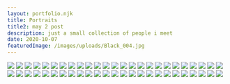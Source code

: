 ```yaml
---
layout: portfolio.njk
title: Portraits
title2: may 2 post
description: just a small collection of people i meet
date: 2020-10-07
featuredImage: /images/uploads/Black_004.jpg
---
```


![](../../assets/images/photography/portrait/Portrait_001.jpg)
![](../../assets/images/photography/portrait/Portrait_002.jpg)
![](../../assets/images/photography/portrait/Portrait_003.jpg)
![](../../assets/images/photography/portrait/Portrait_004.jpg)
![](../../assets/images/photography/portrait/Portrait_005.jpg)
![](../../assets/images/photography/portrait/Portrait_006.jpg)
![](../../assets/images/photography/portrait/Portrait_007.jpg)
![](../../assets/images/photography/portrait/Portrait_008.jpg)
![](../../assets/images/photography/portrait/Portrait_009.jpg)
![](../../assets/images/photography/portrait/Portrait_010.jpg)
![](../../assets/images/photography/portrait/Portrait_011.jpg)
![](../../assets/images/photography/portrait/Portrait_012.jpg)
![](../../assets/images/photography/portrait/Portrait_013.jpg)
![](../../assets/images/photography/portrait/Portrait_014.jpg)
![](../../assets/images/photography/portrait/Portrait_015.jpg)
![](../../assets/images/photography/portrait/Portrait_016.jpg)
![](../../assets/images/photography/portrait/Portrait_017.jpg)
![](../../assets/images/photography/portrait/Portrait_018.jpg)
![](../../assets/images/photography/portrait/Portrait_019.jpg)
![](../../assets/images/photography/portrait/Portrait_020.jpg)
![](../../assets/images/photography/portrait/Portrait_021.jpg)
![](../../assets/images/photography/portrait/Portrait_022.jpg)
![](../../assets/images/photography/portrait/Portrait_023.jpg)
![](../../assets/images/photography/portrait/Portrait_024.jpg)
![](../../assets/images/photography/portrait/Portrait_025.jpg)
![](../../assets/images/photography/portrait/Portrait_026.jpg)
![](../../assets/images/photography/portrait/Portrait_027.jpg)
![](../../assets/images/photography/portrait/Portrait_028.jpg)
![](../../assets/images/photography/portrait/Portrait_029.jpg)
![](../../assets/images/photography/portrait/Portrait_030.jpg)
![](../../assets/images/photography/portrait/Portrait_031.jpg)
![](../../assets/images/photography/portrait/Portrait_032.jpg)
![](../../assets/images/photography/portrait/Portrait_033.jpg)
![](../../assets/images/photography/portrait/Portrait_034.jpg)
![](../../assets/images/photography/portrait/Portrait_035.jpg)
![](../../assets/images/photography/portrait/Portrait_036.jpg)
![](../../assets/images/photography/portrait/Portrait_037.jpg)
![](../../assets/images/photography/portrait/Portrait_038.jpg)
![](../../assets/images/photography/portrait/Portrait_039.jpg)
![](../../assets/images/photography/portrait/Portrait_040.jpg)
![](../../assets/images/photography/portrait/Portrait_041.jpg)
![](../../assets/images/photography/portrait/Portrait_042.jpg)
![](../../assets/images/photography/portrait/Portrait_043.jpg)
![](../../assets/images/photography/portrait/Portrait_044.jpg)
![](../../assets/images/photography/portrait/Portrait_045.jpg)
![](../../assets/images/photography/portrait/Portrait_046.jpg)
![](../../assets/images/photography/portrait/Portrait_047.jpg)
![](../../assets/images/photography/portrait/Portrait_048.jpg)
![](../../assets/images/photography/portrait/Portrait_049.jpg)
![](../../assets/images/photography/portrait/Portrait_050.jpg)
